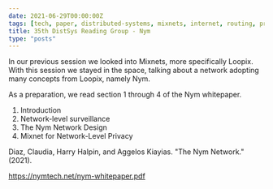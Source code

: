 ```yaml
---
date: 2021-06-29T00:00:00Z
tags: [tech, paper, distributed-systems, mixnets, internet, routing, privacy, security]
title: 35th DistSys Reading Group - Nym
type: "posts"
---
```


In our previous session we looked into Mixnets, more specifically Loopix. With
this session we stayed in the space, talking about a network adopting many
concepts from Loopix, namely Nym.

As a preparation, we read section 1 through 4  of the Nym whitepaper.

1. Introduction
2. Network-level surveillance
3. The Nym Network Design
4. Mixnet for Network-Level Privacy

Diaz, Claudia, Harry Halpin, and Aggelos Kiayias. "The Nym Network." (2021).

https://nymtech.net/nym-whitepaper.pdf
